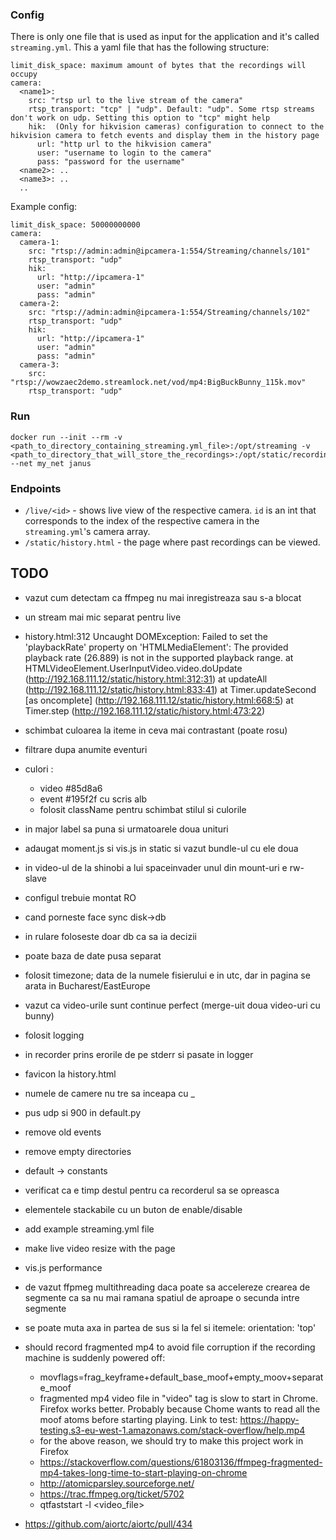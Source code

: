 ### Config
There is only one file that is used as input for the application and it's called `streaming.yml`. This a yaml file that has the following structure:
```
limit_disk_space: maximum amount of bytes that the recordings will occupy
camera:
  <name1>:
    src: "rtsp url to the live stream of the camera"
    rtsp_transport: "tcp" | "udp". Default: "udp". Some rtsp streams don't work on udp. Setting this option to "tcp" might help
    hik:  (Only for hikvision cameras) configuration to connect to the hikvision camera to fetch events and display them in the history page
      url: "http url to the hikvision camera"
      user: "username to login to the camera"
      pass: "password for the username"
  <name2>: ..
  <name3>: ..
  ..
```
Example config:
```
limit_disk_space: 50000000000
camera:
  camera-1:
    src: "rtsp://admin:admin@ipcamera-1:554/Streaming/channels/101"
    rtsp_transport: "udp"
    hik:
      url: "http://ipcamera-1"
      user: "admin"
      pass: "admin"
  camera-2:
    src: "rtsp://admin:admin@ipcamera-1:554/Streaming/channels/102"
    rtsp_transport: "udp"
    hik:
      url: "http://ipcamera-1"
      user: "admin"
      pass: "admin"
  camera-3:
    src: "rtsp://wowzaec2demo.streamlock.net/vod/mp4:BigBuckBunny_115k.mov"
    rtsp_transport: "udp"
```
### Run
```
docker run --init --rm -v <path_to_directory_containing_streaming.yml_file>:/opt/streaming -v <path_to_directory_that_will_store_the_recordings>:/opt/static/recordings --net my_net janus
```

### Endpoints
- `/live/<id>` - shows live view of the respective camera. `id` is an int that corresponds to the index of the respective camera in the `streaming.yml`'s camera array.
- `/static/history.html` - the page where past recordings can be viewed.


## TODO
- vazut cum detectam ca ffmpeg nu mai inregistreaza sau s-a blocat
- un stream mai mic separat pentru live
- history.html:312 Uncaught DOMException: Failed to set the 'playbackRate' property on 'HTMLMediaElement': The provided playback rate (26.889) is not in the supported playback range.
    at HTMLVideoElement.UserInputVideo.video.doUpdate (http://192.168.111.12/static/history.html:312:31)
    at updateAll (http://192.168.111.12/static/history.html:833:41)
    at Timer.updateSecond [as oncomplete] (http://192.168.111.12/static/history.html:668:5)
    at Timer.step (http://192.168.111.12/static/history.html:473:22)
- schimbat culoarea la iteme in ceva mai contrastant (poate rosu)
- filtrare dupa anumite eventuri
- culori :
    - video #85d8a6
    - event #195f2f cu scris alb
    - folosit className pentru schimbat stilul si culorile
- in major label sa puna si urmatoarele doua unituri
- adaugat moment.js si vis.js in static si vazut bundle-ul cu ele doua
- in video-ul de la shinobi a lui spaceinvader unul din mount-uri e rw-slave
- configul trebuie montat RO

- cand porneste face sync disk->db
- in rulare foloseste doar db ca sa ia decizii
- poate baza de date pusa separat
- folosit timezone; data de la numele fisierului e in utc, dar in pagina se arata in Bucharest/EastEurope
- vazut ca video-urile sunt continue perfect (merge-uit doua video-uri cu bunny)
- folosit logging
- in recorder prins erorile de pe stderr si pasate in logger
- favicon la history.html
- numele de camere nu tre sa inceapa cu _
- pus udp si 900 in default.py
- remove old events
- remove empty directories
- default -> constants
- verificat ca e timp destul pentru ca recorderul sa se opreasca
- elementele stackabile cu un buton de enable/disable
- add example streaming.yml file
- make live video resize with the page
- vis.js performance
- de vazut ffpmeg multithreading daca poate sa accelereze crearea de segmente ca sa nu mai ramana spatiul de aproape o secunda intre segmente
- se poate muta axa in partea de sus si la fel si itemele: orientation: 'top'
- should record fragmented mp4 to avoid file corruption if the recording machine is suddenly powered off:
    - movflags=frag_keyframe+default_base_moof+empty_moov+separate_moof
    - fragmented mp4 video file in "video" tag is slow to start in Chrome. Firefox works better. Probably because Chome wants to read all the moof atoms before starting playing.
    Link to test: https://happy-testing.s3-eu-west-1.amazonaws.com/stack-overflow/help.mp4
    - for the above reason, we should try to make this project work in Firefox
    - https://stackoverflow.com/questions/61803136/ffmpeg-fragmented-mp4-takes-long-time-to-start-playing-on-chrome
    - http://atomicparsley.sourceforge.net/
    - https://trac.ffmpeg.org/ticket/5702
    - qtfaststart -l <video_file>
- https://github.com/aiortc/aiortc/pull/434
